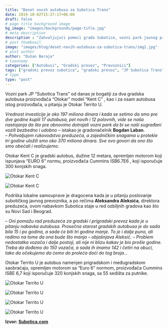 ```yaml
---
title: "Deset novih autobusa za Subotica Trans"
date: 2019-10-02T15:27:17+06:00
draft: false
# page title background image
bg_image: "images/backgrounds/page-title.jpg"
# meta description
description : "Zahvaljujući pomoći grada Subotice, vozni park javnog preduzeća “Subotica Trans” od danas je bogatiji za 10 autobusa."
# post thumbnail
image: "images/blog/deset-novih-autobusa-za-subotica-trans/img1.jpg"
# post author
author: "Dušan Beraja"
# taxonomy
categories: ["Autobusi", "Gradski prevoz", "Prevoznici"]
tags: ["gradski prevoz subotica", "gradski prevoz", "JP Subotica Trans", "otokar"]
# type
type: "post"
---
```


Vozni park JP “Subotica Trans” od danas je bogatiji za dva gradska autobusa proizvođača “Otokar” model “Kent C” , kao i za osam autobusa istog proizvođača, u pitanju je Otokar Territo U.

*Vrednost investicije je oko 197 miliona dinara i kada se setimo da smo pre dve godine kupili 17 autobusa, pet novih i 12 polovnih, vide se naša nastojanja da što pre obnovimo dotrajali vozni park da bi se naši sugrađani vozili bezbedno i udobno* – istakao je gradonačelnik **Bogdan Laban**.\
– *Pohvaljujem rukovodstvo preduzeća, a zajedničkim snagama u protekle tri godine uložili smo oko 370 miliona dinara. Sve ovo govori da ono što smo obećali i realizujemo*.

Otokar Kent C je gradski autobus, dužine 12 metara, opremljen motorom koji ispunjava “EURO 6” normu, proizvođača Cummins ISB6.7E6 , koji isporučuje 300 konjskih snaga.

![Otokar Kent C](/images/blog/deset-novih-autobusa-za-subotica-trans/img2.jpg "Otokar Kent C")

![Otokar Kent C](/images/blog/deset-novih-autobusa-za-subotica-trans/img3.jpg "Otokar Kent C")

Podrška lokalne samouprave je dragocena kada je u pitanju poslovanje subotičkog javnog prevoznika, a po rečima **Aleksandra Aleksića**, direktora preduzeća, ovom nabavkom Subotica staje u red ozbiljnih gradova kao što su Novi Sad i Beograd.

– *Oni pomažu rad preduzeća za gradski i prigradski prevoz kada je u pitanju nabavka autobusa. Prosečna starost gradskih autobusa je do sada bila 15 i po godina, a sada će biti tri godine manje. To je i dalje puno, ali radimo na tome da ona bude što manja – objašnjava Aleksić. – Problem nedostatka vozača i dalje postoji, ali nije ni blizu kakav je bio prošle godine. Treba da dođemo do 150 vozača, a sada ih imamo 142 i četiri na obuci, tako da očekujemo da ćemo do proleća doći do tog broja...*

Otokar Territo U je autobus namenjen prigradskom i međugradskom saobraćaju, opremljen motorom sa “Euro 6” normom, proizvođača Cummins ISBE 6,7 koji isporučuje 320 konjskih snaga, sa 55 sedišta za putnike.

![Otokar Territo U](/images/blog/deset-novih-autobusa-za-subotica-trans/img4.jpg "Otokar Territo U")

![Otokar Territo U](/images/blog/deset-novih-autobusa-za-subotica-trans/img5.jpg "Otokar Territo U")

![Otokar Territo U](/images/blog/deset-novih-autobusa-za-subotica-trans/img6.jpg "Otokar Territo U")

![Otokar Territo U](/images/blog/deset-novih-autobusa-za-subotica-trans/img7.jpg "Otokar Territo U")


**Izvor: [Subotica.com](https://www.subotica.com/)**
